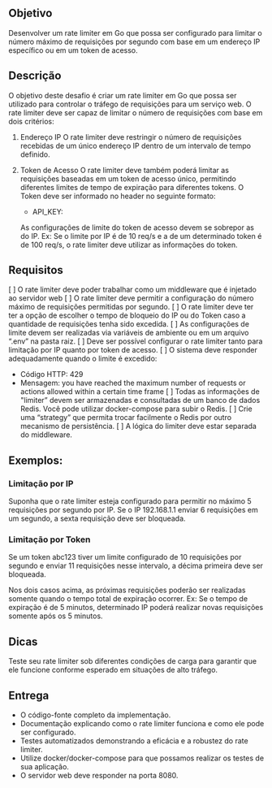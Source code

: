 ## Objetivo

Desenvolver um rate limiter em Go que possa ser configurado para limitar o número máximo de requisições por segundo com base em um endereço IP específico ou em um token de acesso.

## Descrição

O objetivo deste desafio é criar um rate limiter em Go que possa ser utilizado para controlar o tráfego de requisições para um serviço web. O rate limiter deve ser capaz de limitar o número de requisições com base em dois critérios:

1. Endereço IP
   O rate limiter deve restringir o número de requisições recebidas de um único endereço IP dentro de um intervalo de tempo definido.
2. Token de Acesso
   O rate limiter deve também poderá limitar as requisições baseadas em um token de acesso único, permitindo diferentes limites de tempo de expiração para diferentes tokens. O Token deve ser informado no header no seguinte formato:

   - API_KEY: <TOKEN>

   As configurações de limite do token de acesso devem se sobrepor as do IP. Ex: Se o limite por IP é de 10 req/s e a de um determinado token é de 100 req/s, o rate limiter deve utilizar as informações do token.

## Requisitos

[ ] O rate limiter deve poder trabalhar como um middleware que é injetado ao servidor web
[ ] O rate limiter deve permitir a configuração do número máximo de requisições permitidas por segundo.
[ ] O rate limiter deve ter ter a opção de escolher o tempo de bloqueio do IP ou do Token caso a quantidade de requisições tenha sido excedida.
[ ] As configurações de limite devem ser realizadas via variáveis de ambiente ou em um arquivo “.env” na pasta raiz.
[ ] Deve ser possível configurar o rate limiter tanto para limitação por IP quanto por token de acesso.
[ ] O sistema deve responder adequadamente quando o limite é excedido:

- Código HTTP: 429
- Mensagem: you have reached the maximum number of requests or actions allowed within a certain time frame
  [ ] Todas as informações de "limiter” devem ser armazenadas e consultadas de um banco de dados Redis. Você pode utilizar docker-compose para subir o Redis.
  [ ] Crie uma “strategy” que permita trocar facilmente o Redis por outro mecanismo de persistência.
  [ ] A lógica do limiter deve estar separada do middleware.

## Exemplos:

### Limitação por IP

Suponha que o rate limiter esteja configurado para permitir no máximo 5 requisições por segundo por IP. Se o IP 192.168.1.1 enviar 6 requisições em um segundo, a sexta requisição deve ser bloqueada.

### Limitação por Token

Se um token abc123 tiver um limite configurado de 10 requisições por segundo e enviar 11 requisições nesse intervalo, a décima primeira deve ser bloqueada.

Nos dois casos acima, as próximas requisições poderão ser realizadas somente quando o tempo total de expiração ocorrer.
Ex: Se o tempo de expiração é de 5 minutos, determinado IP poderá realizar novas requisições somente após os 5 minutos.

## Dicas

Teste seu rate limiter sob diferentes condições de carga para garantir que ele funcione conforme esperado em situações de alto tráfego.

## Entrega

- O código-fonte completo da implementação.
- Documentação explicando como o rate limiter funciona e como ele pode ser configurado.
- Testes automatizados demonstrando a eficácia e a robustez do rate limiter.
- Utilize docker/docker-compose para que possamos realizar os testes de sua aplicação.
- O servidor web deve responder na porta 8080.
